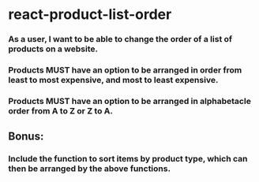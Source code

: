 # react-product-list-order

### As a user, I want to be able to change the order of a list of products on a website.
### Products MUST have an option to be arranged in order from least to most expensive, and most to least expensive.
### Products MUST have an option to be arranged in alphabetacle order from A to Z or Z to A.

## Bonus:
### Include the function to sort items by product type, which can then be arranged by the above functions.